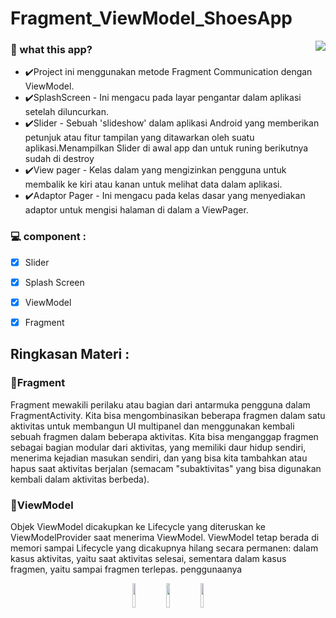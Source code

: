 # Fragment_ViewModel_ShoesApp
<a href="https://www.fsf.org">
	<img align="right" src="https://github.com/rendiwibawa/ResepMakanan/blob/master/ezgif.com-gif-maker%20(1).gif">
</a>

### 🌱 what this app?
- ✔️Project ini menggunakan metode Fragment Communication dengan ViewModel.
- ✔️SplashScreen - Ini mengacu pada layar pengantar dalam aplikasi setelah diluncurkan.
- ✔️Slider - Sebuah 'slideshow' dalam aplikasi Android yang memberikan petunjuk atau fitur tampilan yang ditawarkan oleh suatu aplikasi.Menampilkan Slider di awal app dan untuk runing berikutnya sudah di destroy
- ✔️View pager - Kelas dalam yang mengizinkan pengguna untuk membalik ke kiri atau kanan untuk melihat data dalam aplikasi.
- ✔️Adaptor Pager - Ini mengacu pada kelas dasar yang menyediakan adaptor untuk mengisi halaman di dalam a ViewPager.

### 💻 component  :
- [x]	Slider
- [x]	Splash Screen
- [x]	ViewModel
- [x]	Fragment


## Ringkasan Materi :
### 🎌Fragment
Fragment mewakili perilaku atau bagian dari antarmuka pengguna dalam FragmentActivity. Kita bisa mengombinasikan beberapa fragmen dalam satu aktivitas untuk membangun UI multipanel dan menggunakan kembali sebuah fragmen dalam beberapa aktivitas. Kita bisa menganggap fragmen sebagai bagian modular dari aktivitas, yang memiliki daur hidup sendiri, menerima kejadian masukan sendiri, dan yang bisa kita tambahkan atau hapus saat aktivitas berjalan (semacam "subaktivitas" yang bisa digunakan kembali dalam aktivitas berbeda).

### 🧮ViewModel 
Objek ViewModel dicakupkan ke Lifecycle yang diteruskan ke ViewModelProvider saat menerima ViewModel. ViewModel tetap berada di memori sampai Lifecycle yang dicakupnya hilang secara permanen: dalam kasus aktivitas, yaitu saat aktivitas selesai, sementara dalam kasus fragmen, yaitu sampai fragmen terlepas. penggunaanya

<p align="center">
  <a <code><img width="10%" src="https://www.vectorlogo.zone/logos/java/java-ar21.svg"></code>
  </a>
  <a <code><img width="10%" src="https://www.vectorlogo.zone/logos/android/android-ar21.svg"></code>
  </a>
  <a <code><img width="10%" src="https://www.vectorlogo.zone/logos/gradle/gradle-ar21.svg"></code>
  </a>
</p>
